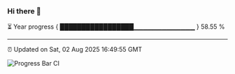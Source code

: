 ### Hi there 👋

⏳ Year progress { █████████████████▁▁▁▁▁▁▁▁▁▁▁▁▁ } 58.55 %

---

⏰ Updated on Sat, 02 Aug 2025 16:49:55 GMT

![Progress Bar CI](https://github.com/IshwaranRudhara/GIT-ACTION/workflows/Progress%20Bar%20CI/badge.svg)
